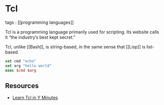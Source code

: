# Tcl

tags
: [[programming languages]]

Tcl is a programming language primarily used for scripting. Its website calls it &ldquo;the industry&rsquo;s best kept secret.&rdquo;

Tcl, unlike [[Bash]], is string-based, in the same sense that [[Lisp]] is list-based.

```tcl
set cmd "echo"
set arg "hello world"
exec $cmd $arg
```


## Resources

-   [Learn Tcl in Y Minutes](https://learnxinyminutes.com/docs/tcl/)

